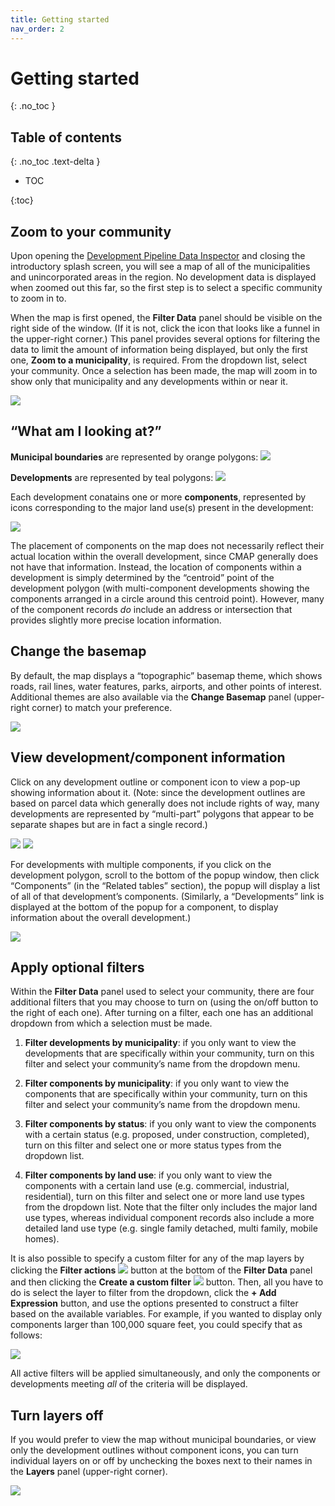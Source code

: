 ```yaml
---
title: Getting started
nav_order: 2
---
```


# Getting started

{: .no_toc }

## Table of contents
{: .no_toc .text-delta }

- TOC

{:toc}

## Zoom to your community

Upon opening the [Development Pipeline Data Inspector](https://cmapgis.maps.arcgis.com/apps/webappviewer/index.html?id=c5566f8d5db34d8da9c1cd839ce13d28) and closing the introductory splash screen, you will see a map of all of the municipalities and unincorporated areas in the region. No development data is displayed when zoomed out this far, so the first step is to select a specific community to zoom in to.

When the map is first opened, the **Filter Data** panel should be visible on the right side of the window. (If it is not, click the icon that looks like a funnel in the upper-right corner.) This panel provides several options for filtering the data to limit the amount of information being displayed, but only the first one, **Zoom to a municipality**, is required. From the dropdown list, select your community. Once a selection has been made, the map will zoom in to show only that municipality and any developments within or near it.

![](./img/filter-data.png)

## “What am I looking at?”

**Municipal boundaries** are represented by orange polygons: ![](./img/municipality-symbology.png)

**Developments** are represented by teal polygons: ![](./img/development-symbology.png)

Each development conatains one or more **components**, represented by icons corresponding to the major land use(s) present in the development:

 ![](./img/component-symbology.png)

The placement of components on the map does not necessarily reflect their actual location within the overall development, since CMAP generally does not have that information. Instead, the location of components within a development is simply determined by the “centroid” point of the development polygon (with multi-component developments showing the components arranged in a circle around this centroid point). However, many of the component records *do* include an address or intersection that provides slightly more precise location information.

## Change the basemap

By default, the map displays a “topographic” basemap theme, which shows roads, rail lines, water features, parks, airports, and other points of interest. Additional themes are also available via the **Change Basemap** panel (upper-right corner) to match your preference.

![](./img/change-basemap.png)

## View development/component information

Click on any development outline or component icon to view a pop-up showing information about it. (Note: since the development outlines are based on parcel data which generally does not include rights of way, many developments are represented by “multi-part” polygons that appear to be separate shapes but are in fact a single record.)

![](./img/development-popup.png) ![](./img/component-popup.png)

For developments with multiple components, if you click on the development polygon, scroll to the bottom of the popup window, then click “Components” (in the “Related tables” section), the popup will display a list of all of that development’s components. (Similarly, a “Developments” link is displayed at the bottom of the popup for a component, to display information about the overall development.)

![](./img/related-components-popup.png)

## Apply optional filters

Within the **Filter Data** panel used to select your community, there are four additional filters that you may choose to turn on (using the on/off button to the right of each one). After turning on a filter, each one has an additional dropdown from which a selection must be made.

1. **Filter developments by municipality**: if you only want to view the developments that are specifically within your community, turn on this filter and select your community’s name from the dropdown menu.

1. **Filter components by municipality**: if you only want to view the components that are specifically within your community, turn on this filter and select your community’s name from the dropdown menu.

1. **Filter components by status**: if you only want to view the components with a certain status (e.g. proposed, under construction, completed), turn on this filter and select one or more status types from the dropdown list.

1. **Filter components by land use**: if you only want to view the components with a certain land use (e.g. commercial, industrial, residential), turn on this filter and select one or more land use types from the dropdown list. Note that the filter only includes the major land use types, whereas individual component records also include a more detailed land use type (e.g. single family detached, multi family, mobile homes).

It is also possible to specify a custom filter for any of the map layers by clicking the **Filter actions** ![](./img/ellipsis-button.png) button at the bottom of the **Filter Data** panel and then clicking the **Create a custom filter** ![](img/custom-filter-button.png) button. Then, all you have to do is select the layer to filter from the dropdown, click the **+ Add Expression** button, and use the options presented to construct a filter based on the available variables. For example, if you wanted to display only components larger than 100,000 square feet, you could specify that as follows:

![](./img/filter-custom.png)

All active filters will be applied simultaneously, and only the components or developments meeting *all* of the criteria will be displayed.

## Turn layers off

If you would prefer to view the map without municipal boundaries, or view only the development outlines without component icons, you can turn individual layers on or off by unchecking the boxes next to their names in the **Layers** panel (upper-right corner).

![](./img/layer-toggle.png)
